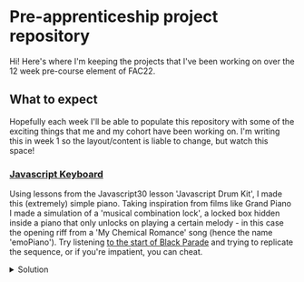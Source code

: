 # Pre-apprenticeship project repository

Hi! Here's where I'm keeping the projects that I've been working on over the 12 week pre-course element of FAC22. 

## What to expect

Hopefully each week I'll be able to populate this repository with some of the exciting things that me and my cohort have been working on. I'm writing this in week 1 so the layout/content is liable to change, but watch this space!

### [Javascript Keyboard](../week-1/emoPiano/index.html)

Using lessons from the Javascript30 lesson 'Javascript Drum Kit', I made this (extremely) simple piano. Taking inspiration from films like Grand Piano I made a simulation of a 'musical combination lock', a locked box hidden inside a piano that only unlocks on playing a certain melody - in this case the opening riff from a 'My Chemical Romance' song (hence the name 'emoPiano').
Try listening [to the start of Black Parade](https://www.youtube.com/watch?v=v_uncMEJkBc) and trying to replicate the sequence, or if you're impatient, you can cheat.
<details>
  <summary>Solution</summary>
  
l k ; j f l d s j a f
  
</details>